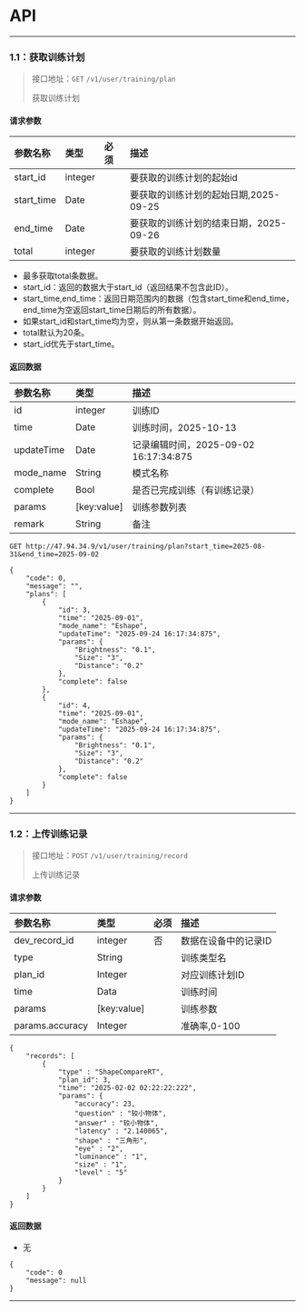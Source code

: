 # API
---

### 1.1：获取训练计划
> 接口地址：`GET` `/v1/user/training/plan`
>
>获取训练计划
>

#### 请求参数

| 参数名称 | 类型  | 必须 | 描述 |
| :--- |:---|:---| :--- |
| start_id | integer | | 要获取的训练计划的起始id |
| start_time | Date | | 要获取的训练计划的起始日期,2025-09-25 |
| end_time | Date | | 要获取的训练计划的结束日期，2025-09-26 |
| total | integer | | 要获取的训练计划数量 |

- 最多获取total条数据。
- start_id：返回的数据大于start_id（返回结果不包含此ID）。
- start_time,end_time：返回日期范围内的数据（包含start_time和end_time，end_time为空返回start_time日期后的所有数据）。
- 如果start_id和start_time均为空，则从第一条数据开始返回。
- total默认为20条。
- start_id优先于start_time。

#### 返回数据

| 参数名称 | 类型 | 描述 |
| :--- |:---| :--- |
| id | integer | 训练ID |
| time | Date | 训练时间，2025-10-13 |
| updateTime | Date | 记录编辑时间，2025-09-02 16:17:34:875 |
| mode_name | String | 模式名称 |
| complete | Bool | 是否已完成训练（有训练记录） |
| params | [key:value] | 训练参数列表 |
| remark | String | 备注 |

```
GET http://47.94.34.9/v1/user/training/plan?start_time=2025-08-31&end_time=2025-09-02

{
    "code": 0,
    "message": "",
    "plans": [
        {
            "id": 3,
            "time": "2025-09-01",
            "mode_name": "Eshape",
            "updateTime": "2025-09-24 16:17:34:875",
            "params": {
                "Brightness": "0.1",
                "Size": "3",
                "Distance": "0.2"
            },
            "complete": false
        },
        {
            "id": 4,
            "time": "2025-09-01",
            "mode_name": "Eshape",
            "updateTime": "2025-09-24 16:17:34:875",
            "params": {
                "Brightness": "0.1",
                "Size": "3",
                "Distance": "0.2"
            },
            "complete": false
        }
    ]
}
```


---

### 1.2：上传训练记录
> 接口地址：`POST` `/v1/user/training/record`
>
>上传训练记录
>

#### 请求参数

| 参数名称 | 类型  | 必须 | 描述 |
| :--- |:---|:---| :--- |
| dev_record_id | integer | 否 | 数据在设备中的记录ID |
| type | String | | 训练类型名 |
| plan_id | Integer | | 对应训练计划ID |
| time | Data | | 训练时间 |
| params | [key:value] | | 训练参数 |
| params.accuracy | Integer | | 准确率,0-100 |

```
{
    "records": [
        {
            "type" : "ShapeCompareRT",
            "plan_id": 3,
            "time": "2025-02-02 02:22:22:222",
            "params": {
                "accuracy": 23,
                "question" : "较小物体",
                "answer" : "较小物体",
                "latency" : "2.140065",
                "shape" : "三角形",
                "eye" : "2",
                "luminance" : "1",
                "size" : "1",
                "level" : "5"
            }
        }
    ]
}
```

#### 返回数据

- 无

```
{
    "code": 0
    "message": null
}
```

---



